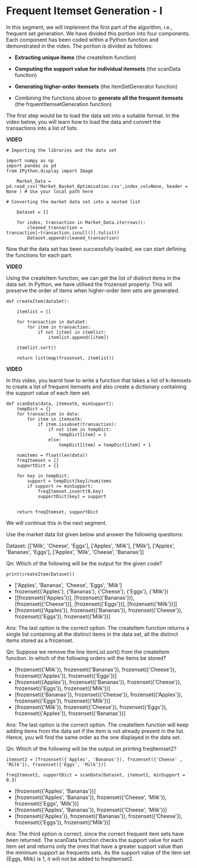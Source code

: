 ﻿# Frequent Itemset Generation - I

In this segment, we will implement the first part of the algorithm, i.e., frequent set generation. We have divided this portion into four components. Each component has been coded within a Python function and demonstrated in the video. The portion is divided as follows:

- **Extracting unique items**  (the createItem function)

- **Computing the support value for individual itemsets**  (the scanData function)

- **Generating higher-order itemsets**  (the itemSetGenerator function)

- Combining the functions above to  **generate all the frequent itemsets**  (the frquentItemsetGeneration function)

The first step would be to load the data set into a suitable format. In the video below, you will learn how to load the data and convert the transactions into a list of lists.

**VIDEO**

    # Importing the libraries and the data set
    
    import numpy as np 
    import pandas as pd
    from IPython.display import Image
    
        Market_Data = pd.read_csv('Market_Basket_Optimisation.csv',index_col=None, header = None ) # Use your local path here
    
    # Converting the market data set into a nested list
    
        Dataset = []
    
        for index, transaction in Market_Data.iterrows():
            cleaned_transaction = transaction[~transaction.isnull()].tolist()
            Dataset.append(cleaned_transaction)

Now that the data set has been successfully loaded, we can start defining the functions for each part.

**VIDEO**

Using the createItem function, we can get the list of distinct items in the data set. In Python, we have utilised the frozenset property. This will preserve the order of items when higher-order item sets are generated.

    def createItem(dataSet):
    
        itemlist = []
    
        for transaction in dataSet:
            for item in transaction:
                if not [item] in itemlist:
                    itemlist.append([item])
    
        itemlist.sort()
    
        return list(map(frozenset, itemlist))

**VIDEO**

In this video, you learnt how to write a function that takes a list of k-itemsets to create a list of frequent itemsets and also create a dictionary containing the support value of each item set.

    def scanData(data, itemsetk, minSupport):    
        tempDict = {}
        for transaction in data:
            for item in itemsetk:
                if item.issubset(transaction):
                    if not item in tempDict:
                        tempDict[item] = 1
                    else:
                        tempDict[item] = tempDict[item] + 1
    
        numitems = float(len(data))
        freqItemset = []
        supportDict = {}
    
        for key in tempDict:
            support = tempDict[key]/numitems
            if support >= minSupport:
                freqItemset.insert(0,key)
                supportDict[key] = support
    
    
        return freqItemset, supportDict

We will continue this in the next segment.

Use the market data list given below and answer the following questions:  

Dataset: [['Milk', 'Cheese', 'Eggs'], ['Apples', 'Milk'], ['Milk'], ['Apples', 'Bananas', 'Eggs'], ['Apples', 'Milk', 'Cheese', 'Bananas']]  

Qn: Which of the following will be the output for the given code?

    print(createItem(Dataset))

- ['Apples', 'Bananas', 'Cheese', 'Eggs', 'Milk']
- frozenset({'Apples'}, {'Bananas'}, {'Cheese'}, {'Eggs'}, {'Milk'})
- [[frozenset({'Apples'})], [frozenset({'Bananas'})], [frozenset({'Cheese'})], [frozenset({'Eggs'})], [frozenset({'Milk'})]]
- [frozenset({'Apples'}), frozenset({'Bananas'}), frozenset({'Cheese'}), frozenset({'Eggs'}), frozenset({'Milk'})]

Ans: The last option is the correct option. The createItem function returns a single list containing all the distinct items in the data set, all the distinct items stored as a frozenset.  

Qn: Suppose we remove the line itemList.sort() from the createItem function. In which of the following orders will the items be stored?

- [frozenset({'Milk'}), frozenset({'Bananas'}), frozenset({'Cheese'}), frozenset({'Apples'}), frozenset({'Eggs'})]
- [frozenset({Apples'}), frozenset({'Bananas'}), frozenset({'Cheese'}), frozenset({'Eggs'}), frozenset({'Milk'})]
- [frozenset({'Bananas'}), frozenset({'Cheese'}), frozenset({'Apples'}), frozenset({'Eggs'}), frozenset({'Milk'})]
- [frozenset({'Milk'}), frozenset({'Cheese'}), frozenset({'Eggs'}), frozenset({'Apples'}), frozenset({'Bananas'})]  

Ans: The last option is the correct option. The createItem function will keep adding items from the data set if the item is not already present in the list. Hence, you will find the same order as the one displayed in the data set.  

Qn: Which of the following will be the output on printing freqItemset2?

    itemset2 = [frozenset({'Apples', 'Bananas'}), frozenset({'Cheese' , 'Milk'}), frozenset({'Eggs', 'Milk'})]
    
    freqItemset2, supportDict = scanData(Dataset, itemset2, minSupport = 0.3)

- [frozenset({'Apples', 'Bananas'})]
- [frozenset({'Apples', 'Bananas'}), frozenset({'Cheese', 'Milk'}), frozenset({'Eggs', 'Milk'})]
- [frozenset({'Apples', 'Bananas'}), frozenset({'Cheese', 'Milk'})]
- [frozenset({'Apples'}), frozenset({'Bananas'}), frozenset({'Cheese'}), frozenset({'Eggs'}), frozenset({'Milk'})]  

Ans: The third option is correct, since the correct frequent item sets have been returned. The scanData function checks the support value for each item set and returns only the ones that have a greater support value than the minimum support as frequents sets. As the support value of the item set {Eggs, Milk} is 1, it will not be added to freqItemset2.
